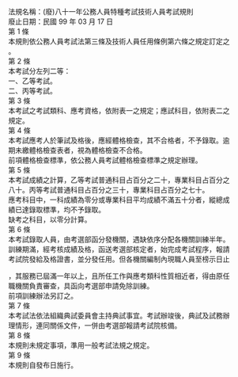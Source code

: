 法規名稱：(廢)八十一年公務人員特種考試技術人員考試規則  
廢止日期：民國 99 年 03 月 17 日  
第 1 條  
本規則依公務人員考試法第三條及技術人員任用條例第六條之規定訂定之  
。  
第 2 條  
本考試分左列二等：  
一、乙等考試。  
二、丙等考試。  
第 3 條  
本考試之考試類科、應考資格，依附表一之規定；應試科目，依附表二之  
規定。  
第 4 條  
本考試應考人於筆試及格後，應經體格檢查，其不合格者，不予錄取。逾  
期未繳體格檢查表者，視為體格檢查不合格。  
前項體格檢查標準，依公務人員考試體格檢查標準之規定辦理。  
第 5 條  
本考試成績之計算，乙等考試普通科目占百分之二十，專業科目占百分之  
八十。丙等考試普通科目占百分之三十，專業科目占百分之七十。  
應考科目中，一科成績為零分或專業科目平均成績不滿五十分者，縱總成  
績已達錄取標準，均不予錄取。  
缺考之科目，以零分計算。  
第 6 條  
本考試錄取人員，由考選部函分發機關，遇缺依序分配各機關訓練半年。  
訓練期滿，經考核成績及格，函送考選部核定者，始完成考試程序，報請  
考試院發給及格證書，並分發任用。但各機關編制內現職人員至榜示日止  


，其服務已屆滿一年以上，且所任工作與應考類科性質相近者，得由原任  
職機關負責審查，具函向考選部申請免除訓練。  
前項訓練辦法另訂之。  
第 7 條  
本考試法依法組織典試委員會主持典試事宜。考試辦竣後，典試及試務辦  
理情形，連同關係文件，一併由考選部報請考試院核備。  
第 8 條  
本規則未規定事項，準用一般考試法規之規定。  
第 9 條  
本規則自發布日施行。  


